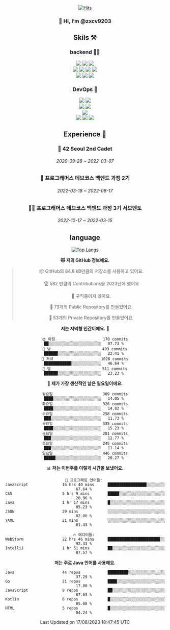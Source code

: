 <div align="center">

[![Hits](https://hits.seeyoufarm.com/api/count/incr/badge.svg?url=https%3A%2F%2Fgithub.com%2Fzxcv9203%2Fhit-counter&count_bg=%23FF7272&title_bg=%23324C2E&icon=codeigniter.svg&icon_color=%23DD5B5B&title=%EB%B0%A9%EB%AC%B8%EC%9E%90&edge_flat=false)](https://hits.seeyoufarm.com)
  
### 👋 Hi, I’m @zxcv9203

## Skils ⚒️
### backend 🧑‍💻
  
<img src="https://img.shields.io/badge/Java-FF6600?style=flat-square&logo=buymeacoffee&logoColor=white"/>
<img src="https://img.shields.io/badge/Go-0099FF?style=flat-square&logo=go&logoColor=white"/>
<img src="https://img.shields.io/badge/Kotlin-7F52FF?style=flat-square&logo=kotlin&logoColor=white"/>
  
  
<br />
  
<img src="https://img.shields.io/badge/Spring-339933?style=flat-square&logo=Spring&logoColor=white"/>
<img src="https://img.shields.io/badge/Spring Boot-339933?style=flat-square&logo=Spring Boot&logoColor=white"/>
<img src="https://img.shields.io/badge/Spring Security-339933?style=flat-square&logo=Spring Security&logoColor=white"/>
  
<img src="https://img.shields.io/badge/Spring Data JPA-339933?style=flat-square&logo=Hibernate&logoColor=white"/>

<br />
  
  <img src="https://img.shields.io/badge/mysql-0099FF?style=flat-square&logo=mysql&logoColor=white"/>
  <img src="https://img.shields.io/badge/mariadb-0099FF?style=flat-square&logo=mariadb&logoColor=white"/>
  <img src="https://img.shields.io/badge/mongoDB-47A248?style=flat-square&logo=mongodb&logoColor=white"/>
  
  
### DevOps 🚀
  
  <img src="https://img.shields.io/badge/docker-2496ED?style=flat-square&logo=docker&logoColor=white"/>
  <img src="https://img.shields.io/badge/kubernetes-326CE5?style=flat-square&logo=kubernetes&logoColor=white"/>
  
  <br />
  
  <img src="https://img.shields.io/badge/Github Actions-2088FF?style=flat-square&logo=githubactions&logoColor=white"/>
  <img src="https://img.shields.io/badge/Jenkins-D24939?style=flat-square&logo=jenkins&logoColor=white"/>
  
  
  <br />
  <img src="https://img.shields.io/badge/terraform-7B42BC?style=flat-square&logo=terraform&logoColor=white"/>
  
  <br />
  <img src="https://img.shields.io/badge/Amazon AWS-232F3E?style=flat-square&logo=Amazon AWS&logoColor=white"/>

  <img src="https://img.shields.io/badge/GCP-4285F4?style=flat-square&logo=googlecloud&logoColor=white"/>
  <img src="https://img.shields.io/badge/NCP-03C75A?style=flat-square&logo=naver&logoColor=white"/>
  
  
  
## Experience 🏃
  
### 🏫 42 Seoul 2nd Cadet
  ###### 2020-09-28 ~ 2022-03-07
  
### 🏫 프로그래머스 데브코스 백엔드 과정 2기 
  ###### 2022-03-18 ~ 2022-08-17
  
### 🧑‍🏫 프로그래머스 데브코스 백엔드 과정 3기 서브멘토 
  ###### 2022-10-17 ~ 2022-03-15

## language

[![Top Langs](https://github-readme-stats.vercel.app/api/top-langs/?username=zxcv9203&hide=html&exclude_repo=zxcv9203.github.io,golB&theme=grate-gatsby)](https://github.com/zxcv9203/github-readme-stats)
  
<!--START_SECTION:waka-->
**🐱 저의 GitHub 정보에요.** 

> 📦 GitHub의 84.8 kB만큼의 저장소를 사용하고 있어요. 
 > 
> 🏆 582 만큼의 Contributions을 2023년에 했어요
 > 
> 🚫 구직중이지 않아요.
 > 
> 📜 73개의 Public Repository를 만들었어요. 
 > 
> 🔑 53개의 Private Repository를 만들었어요. 
 > 
**저는 저녁형 인간이에요. 🦉** 

```text
🌞 아침                     170 commits         ██░░░░░░░░░░░░░░░░░░░░░░░   07.73 % 
🌆 낮　                     493 commits         ██████░░░░░░░░░░░░░░░░░░░   22.41 % 
🌃 저녁                     1026 commits        ████████████░░░░░░░░░░░░░   46.64 % 
🌙 밤　                     511 commits         ██████░░░░░░░░░░░░░░░░░░░   23.23 % 
```
📅 **제가 가장 생산적인 날은 일요일이에요.** 

```text
월요일                      309 commits         ████░░░░░░░░░░░░░░░░░░░░░   14.05 % 
화요일                      326 commits         ████░░░░░░░░░░░░░░░░░░░░░   14.82 % 
수요일                      258 commits         ███░░░░░░░░░░░░░░░░░░░░░░   11.73 % 
목요일                      335 commits         ████░░░░░░░░░░░░░░░░░░░░░   15.23 % 
금요일                      281 commits         ███░░░░░░░░░░░░░░░░░░░░░░   12.77 % 
토요일                      245 commits         ███░░░░░░░░░░░░░░░░░░░░░░   11.14 % 
일요일                      446 commits         █████░░░░░░░░░░░░░░░░░░░░   20.27 % 
```


📊 **저는 이번주를 이렇게 시간을 보냈어요.** 

```text
💬 프로그래밍 언어들: 
JavaScript               16 hrs 40 mins      █████████████████░░░░░░░░   67.64 % 
CSS                      5 hrs 9 mins        █████░░░░░░░░░░░░░░░░░░░░   20.96 % 
Java                     1 hr 17 mins        █░░░░░░░░░░░░░░░░░░░░░░░░   05.23 % 
JSON                     29 mins             ░░░░░░░░░░░░░░░░░░░░░░░░░   02.00 % 
YAML                     21 mins             ░░░░░░░░░░░░░░░░░░░░░░░░░   01.43 % 

🔥 에디터들: 
WebStorm                 22 hrs 46 mins      ███████████████████████░░   92.43 % 
IntelliJ                 1 hr 51 mins        ██░░░░░░░░░░░░░░░░░░░░░░░   07.57 % 
```

**저는 주로 Java 언어를 사용해요.** 

```text
Java                     44 repos            █████████░░░░░░░░░░░░░░░░   37.29 % 
Go                       21 repos            ████░░░░░░░░░░░░░░░░░░░░░   17.80 % 
JavaScript               9 repos             ██░░░░░░░░░░░░░░░░░░░░░░░   07.63 % 
Kotlin                   6 repos             █░░░░░░░░░░░░░░░░░░░░░░░░   05.08 % 
HTML                     5 repos             █░░░░░░░░░░░░░░░░░░░░░░░░   04.24 % 
```




 Last Updated on 17/08/2023 18:47:45 UTC
<!--END_SECTION:waka-->
  
</div>

